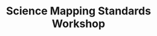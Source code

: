 ---
dateStart: 2013-11-04
dateEnd: 2013-11-05
title: "Science Mapping Standards Workshop"
venue: "Indiana University"
organizer:
credit:
city: Bloomington
state: IN
country: USA
pdfLink: 20131104-science-mapping-standarts.pdf
venueImages:
---
